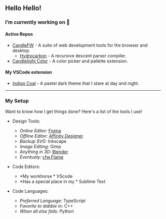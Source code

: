 ## Hello Hello!


### I’m currently working on 🔭
#### Active Repos
- [CandleFW](https://www.github.com/candlefw/) - A suite of web development tools for the browser and desktop. 
    - [Hydrocarbon](https://www.github.com/candlefw/hydrocarbon) - A recursive descent parser compiler.
- [Candlelight Color](https://www.github.com/acweathersby/candlelight) - A color picker and pallette extension.

#### My VSCode extension
- [Indigo Coal](https://www.github.com/acweathersby/indigo-coal) - A pastel dark theme that I stare at day and night. 

___
### My Setup
Want to know how I get things done? Here's a list of the tools
I use!

- Design Tools:
    - *Online Editor:* [Figma](https://figma.com)
    - *Offline Editor:* [Affinity Designer](https://affinity.serif.com/en-us/designer/)
    - *Backup SVG:* Inkscape
    - *Image Editing:* Gimp
    - *Anything in 3D:* [Blender](https://www.blender.org/)
    - *Eventualy:* [cfw.Flame](https://github.com/candlefw/flame)
    
- Code Editors:
    - *My workhorse * VScode
    - *Has a special place in my * Sublime Text
    
- Code Languages:
    - *Preferred Language:* TypeScript
    - *Favorite to dabble in:* C++
    - *When all else fails:* Python
    
<!--**acweathersby/acweathersby** is a ✨ _special_ ✨ repository because its `README.md` (this file) appears on your GitHub profile.
Here are some ideas to get you started:

- 🔭 I’m currently working on ...
- 🌱 I’m currently learning ...
- 👯 I’m looking to collaborate on ...
- 🤔 I’m looking for help with ...
- 💬 Ask me about ...
- 📫 How to reach me: ...
- 😄 Pronouns: ...
- ⚡ Fun fact: ...
-->
